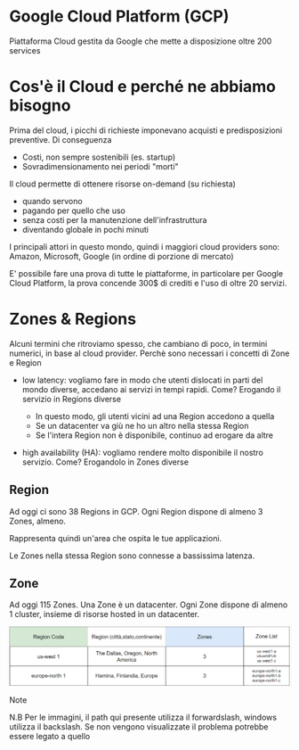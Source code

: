 # Google Cloud Platform (GCP)

Piattaforma Cloud gestita da Google che mette a disposizione oltre 200 services

# Cos'è il Cloud e perché ne abbiamo bisogno

Prima del cloud,  i picchi di richieste imponevano acquisti e predisposizioni preventive. Di conseguenza

- Costi, non sempre sostenibili (es. startup)
- Sovradimensionamento nei periodi "morti"

Il cloud permette di ottenere risorse on-demand (su richiesta)
- quando servono
- pagando per quello che uso
- senza costi per la manutenzione dell'infrastruttura
- diventando globale in pochi minuti

I principali attori in questo mondo, quindi i maggiori cloud providers sono: Amazon, Microsoft, Google (in ordine di porzione di mercato)

E' possibile fare una prova di tutte le piattaforme, in particolare per Google Cloud Platform, la prova concende 300$ di crediti e l'uso di oltre 20 servizi.

# Zones & Regions
Alcuni termini che ritroviamo spesso, che cambiano di poco, in termini numerici, in base al cloud provider.
Perchè sono necessari i concetti di Zone e Region

- low latency: vogliamo fare in modo che utenti dislocati in parti del mondo diverse, accedano ai servizi in tempi rapidi. Come? Erogando il servizio in Regions diverse
    - In questo modo, gli utenti vicini ad una Region accedono a quella
    - Se un datacenter va giù ne ho un altro nella stessa Region
    - Se l'intera Region non è disponibile, continuo ad erogare da altre

- high availability (HA): vogliamo rendere molto disponibile il nostro servizio. Come? Erogandolo in Zones diverse

## Region
Ad oggi ci sono 38 Regions in GCP. Ogni Region dispone di almeno 3 Zones, almeno.

Rappresenta quindi un'area che ospita le tue applicazioni.

Le Zones nella stessa Region sono connesse a bassissima latenza. 

## Zone
Ad oggi 115 Zones. Una Zone è un datacenter. Ogni Zone dispone di almeno 1 cluster, insieme di risorse hosted in un datacenter. 

![Alt text](Images/Regions_zones.png)




Note

N.B Per le immagini, il path qui presente utilizza il forwardslash, windows utilizza il backslash. Se non vengono visualizzate il problema potrebbe essere legato a quello